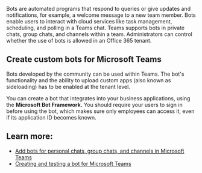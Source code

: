 Bots are automated programs that respond to queries or give updates and notifications, for example, a welcome message to a new team member. Bots enable users to interact with cloud services like task management, scheduling, and polling in a Teams chat. Teams supports bots in private chats, group chats, and channels within a team. Administrators can control whether the use of bots is allowed in an Office 365 tenant.

## Create custom bots for Microsoft Teams

Bots developed by the community can be used within Teams. The bot's functionality and the ability to upload custom apps (also known as sideloading) has to be enabled at the tenant level.

You can create a bot that integrates into your business applications, using the **Microsoft Bot Framework.** You should require your users to sign in before using the bot, which makes sure only employees can access it, even if its application ID becomes known.

## Learn more:

- [Add bots for personal chats, group chats, and channels in Microsoft Teams](https://docs.microsoft.com/microsoftteams/add-bots)
- [Creating and testing a bot for Microsoft Teams](https://go.microsoft.com/fwlink/?linkid=854371)
